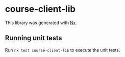 # course-client-lib

This library was generated with [Nx](https://nx.dev).

## Running unit tests

Run `nx test course-client-lib` to execute the unit tests.
